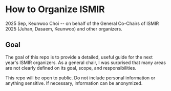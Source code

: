 # How to Organize ISMIR

2025 Sep, Keunwoo Choi -- on behalf of the General Co-Chairs of ISMIR 2025 (Juhan, Dasaem, Keunwoo) and other organizers.

## Goal

The goal of this repo is to provide a detailed, useful guide for the next year's ISMIR organizers. As a general chair, I was surprised that many areas are not clearly defined on its goal, scope, and responsibilities.

This repo will be open to public. Do not include personal information or anything sensitive. If necessary, information can be anonymized. 
